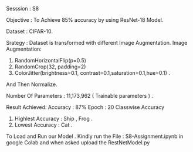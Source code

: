 Sesssion : S8

Objective : To Achieve 85% accuracy by using ResNet-18 Model.

Dataset : CIFAR-10.

Srategy : 
Dataset is transformed with different Image Augmentation.
Image Augmentation:
1. RandomHorizontalFlip(p=0.5)
2. RandomCrop(32, padding=2)
3. ColorJitter(brightness=0.1, contrast=0.1,saturation=0.1,hue=0.1) .

And Then Normalize.

Number Of Parameters : 11,173,962 ( Trainable parameters ) .


Result Achieved:
Accuracy : 87%
Epoch : 20
Classwise Accuracy
1. Highlest Accuracy : Ship , Frog .
2. Lowest Accuracy : Cat .



To Load and Run our Model .
Kindly run the File : S8-Assignment.ipynb  in google Colab and when asked upload the RestNetModel.py
